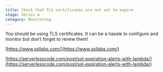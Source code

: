 ```yaml
---
title: Check that TLS certificates are not set to expire
stage: Series A
category: Monitoring
---
```

You should be using TLS certificates. It can be a hassle to configure and monitor but don’t forget to renew them!

[https://www.ssllabs.com/](https://www.ssllabs.com/)

[https://serverlesscode.com/post/ssl-expiration-alerts-with-lambda/](https://serverlesscode.com/post/ssl-expiration-alerts-with-lambda/)
